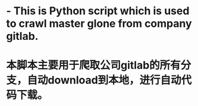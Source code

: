 # - This is Python script which is used to crawl master glone from company gitlab.
# 本脚本主要用于爬取公司gitlab的所有分支，自动download到本地，进行自动代码下载。
